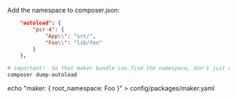 

Add the namespace to composer.json:
```json
    "autoload": {
        "psr-4": {
            "App\\": "src/",
            "Foo\\": "lib/foo"
        }
    },

```
```bash
# important!  So that maker bundle can find the namespace, don't just clear the cache.
composer dump-autoload
```

echo "maker: { root_namespace: Foo }" > config/packages/maker.yaml

